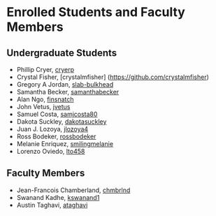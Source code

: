 Enrolled Students and Faculty Members
=====================================


Undergraduate Students
----------------------

* Phillip Cryer, [cryerp](https://github.com/cryerp)
* Crystal Fisher, [crystalmfisher] (https://github.com/crystalmfisher)
* Gregory A Jordan, [slab-bulkhead](https://github.com/slab-bulkhead)
* Samantha Becker, [samanthabecker](https://github.com/samanthabecker)
* Alan Ngo, [finsnatch](https:/github.com/finsnatch)
* John Vetus, [jvetus](https://github.com/jvetus)
* Samuel Costa, [samjcosta80](https://github/samjcosta80)
* Dakota Suckley, [dakotasuckley](https://github/dakotasuckley)
* Juan J. Lozoya, [jlozoya4](https://github.com/jlozoya4)
* Ross Bodeker, [rossbodeker](https://github.com/rossbodeker)
* Melanie Enriquez, [smilingmelanie](https://github.com/smilingmelanie)
* Lorenzo Oviedo, [lto458](https://github.com/lto458)

Faculty Members
---------------

* Jean-Francois Chamberland, [chmbrlnd](https://github.com/chmbrlnd)
* Swanand Kadhe, [kswanand1](https://github.com/Swanand-Kadhe)
* Austin Taghavi, [ataghavi](https://github.com/ATaghavi)

